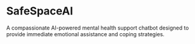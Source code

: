 # SafeSpaceAI
A compassionate AI-powered mental health support chatbot designed to provide immediate emotional assistance and coping strategies.
